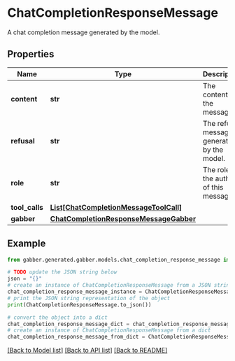 # ChatCompletionResponseMessage

A chat completion message generated by the model.

## Properties

Name | Type | Description | Notes
------------ | ------------- | ------------- | -------------
**content** | **str** | The contents of the message. | 
**refusal** | **str** | The refusal message generated by the model. | 
**role** | **str** | The role of the author of this message. | 
**tool_calls** | [**List[ChatCompletionMessageToolCall]**](ChatCompletionMessageToolCall.md) |  | [optional] 
**gabber** | [**ChatCompletionResponseMessageGabber**](ChatCompletionResponseMessageGabber.md) |  | [optional] 

## Example

```python
from gabber.generated.gabber.models.chat_completion_response_message import ChatCompletionResponseMessage

# TODO update the JSON string below
json = "{}"
# create an instance of ChatCompletionResponseMessage from a JSON string
chat_completion_response_message_instance = ChatCompletionResponseMessage.from_json(json)
# print the JSON string representation of the object
print(ChatCompletionResponseMessage.to_json())

# convert the object into a dict
chat_completion_response_message_dict = chat_completion_response_message_instance.to_dict()
# create an instance of ChatCompletionResponseMessage from a dict
chat_completion_response_message_from_dict = ChatCompletionResponseMessage.from_dict(chat_completion_response_message_dict)
```
[[Back to Model list]](../README.md#documentation-for-models) [[Back to API list]](../README.md#documentation-for-api-endpoints) [[Back to README]](../README.md)


